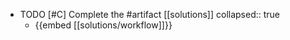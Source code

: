   - TODO [#C] Complete the #artifact [[solutions]]
    collapsed:: true
    - {{embed [[solutions/workflow]]}}


